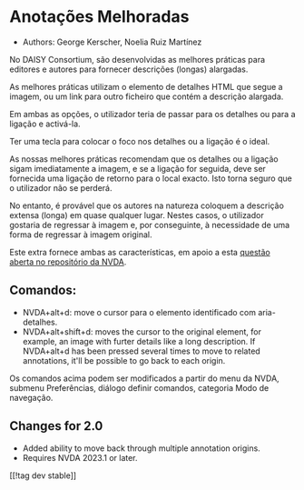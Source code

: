 # Anotações Melhoradas #

* Authors: George Kerscher, Noelia Ruiz Martínez

No DAISY Consortium, são desenvolvidas as melhores práticas para editores e
autores para fornecer descrições (longas) alargadas.

As melhores práticas utilizam o elemento de detalhes HTML que segue a
imagem, ou um link para outro ficheiro que contém a descrição alargada.

Em ambas as opções, o utilizador teria de passar para os detalhes ou para a
ligação e activá-la.

Ter uma tecla para colocar o foco nos detalhes ou a ligação é o ideal.

As nossas melhores práticas recomendam que os detalhes ou a ligação sigam
imediatamente a imagem, e se a ligação for seguida, deve ser fornecida uma
ligação de retorno para o local exacto. Isto torna seguro que o utilizador
não se perderá.

No entanto, é provável que os autores na natureza coloquem a descrição
extensa (longa) em quase qualquer lugar. Nestes casos, o utilizador gostaria
de regressar à imagem e, por conseguinte, à necessidade de uma forma de
regressar à imagem original.

Este extra fornece ambas as características, em apoio a esta [questão aberta
no repositório da NVDA][2].

## Comandos: ##

* NVDA+alt+d: move o cursor para o elemento identificado com aria-detalhes.
* NVDA+alt+shift+d: moves the cursor to the original element, for example,
  an image with furter details like a long description. If NVDA+alt+d has
  been pressed several times to move to related annotations, it'll be
  possible to go back to each origin.

Os comandos acima podem ser modificados a partir do menu da NVDA, submenu
Preferências, diálogo definir comandos, categoria Modo de navegação.

## Changes for 2.0 ##

* Added ability to move back through multiple annotation origins.
* Requires NVDA 2023.1 or later.

[[!tag dev stable]]

[2]: https://github.com/nvaccess/nvda/issues/13940
